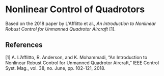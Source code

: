 Nonlinear Control of Quadrotors
===============================

Based on the 2018 paper by L'Afflitto et al., *An Introduction to Nonlinear Robust Control for Unmanned Quadrotor Aircraft* \[1\].

## References ##

\[1\] A. L’Afflitto, R. Anderson, and K. Mohammadi, “An Introduction to Nonlinear Robust Control for Unmanned Quadrotor Aircraft,” IEEE Control Syst. Mag., vol. 38, no. June, pp. 102–121, 2018.
